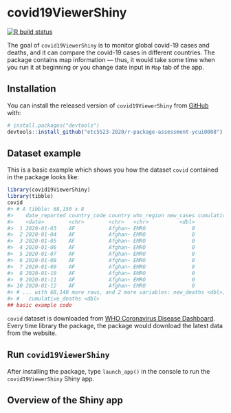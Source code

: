 
<!-- README.md is generated from README.Rmd. Please edit that file -->

# covid19ViewerShiny

<!-- badges: start -->

[![R build
status](https://github.com/etc5523-2020/r-package-assessment-ycui0008/workflows/R-CMD-check/badge.svg)](https://github.com/etc5523-2020/r-package-assessment-ycui0008/actions)
<!-- badges: end -->

The goal of `covid19ViewerShiny` is to monitor global covid-19 cases and
deaths, and it can compare the covid-19 cases in different countries.
The package contains map information — thus, it would take some time
when you run it at beginning or you change date input in `Map` tab of
the app.

## Installation

You can install the released version of `covid19ViewerShiny` from
[GitHub](https://github.com/etc5523-2020/r-package-assessment-ycui0008)
with:

``` r
# install.packages("devtools")
devtools::install_github("etc5523-2020/r-package-assessment-ycui0008")
```

## Dataset example

This is a basic example which shows you how the dataset `covid`
contained in the package looks like:

``` r
library(covid19ViewerShiny)
library(tibble)
covid
#> # A tibble: 68,150 x 8
#>    date_reported country_code country who_region new_cases cumulative_cases
#>    <date>        <chr>        <chr>   <chr>          <dbl>            <dbl>
#>  1 2020-01-03    AF           Afghan~ EMRO               0                0
#>  2 2020-01-04    AF           Afghan~ EMRO               0                0
#>  3 2020-01-05    AF           Afghan~ EMRO               0                0
#>  4 2020-01-06    AF           Afghan~ EMRO               0                0
#>  5 2020-01-07    AF           Afghan~ EMRO               0                0
#>  6 2020-01-08    AF           Afghan~ EMRO               0                0
#>  7 2020-01-09    AF           Afghan~ EMRO               0                0
#>  8 2020-01-10    AF           Afghan~ EMRO               0                0
#>  9 2020-01-11    AF           Afghan~ EMRO               0                0
#> 10 2020-01-12    AF           Afghan~ EMRO               0                0
#> # ... with 68,140 more rows, and 2 more variables: new_deaths <dbl>,
#> #   cumulative_deaths <dbl>
## basic example code
```

`covid` dataset is downloaded from [WHO Coronavirus Disease
Dashboard](https://covid19.who.int/table). Every time library the
package, the package would download the latest data from the website.

## Run `covid19ViewerShiny`

After installing the package, type `launch_app()` in the console to run
the `covid19ViewerShiny` Shiny app.

## Overview of the Shiny app
